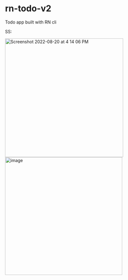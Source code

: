 # rn-todo-v2

Todo app built with RN cli

SS:

<img width="388" alt="Screenshot 2022-08-20 at 4 14 06 PM" src="https://user-images.githubusercontent.com/13178080/185742421-e94d3484-5f8b-43b6-8525-fb56c2150350.png">

<img width="385" alt="image" src="https://user-images.githubusercontent.com/13178080/185742357-bf91b53a-0ed1-4895-80a3-0f3ff14bb790.png">
